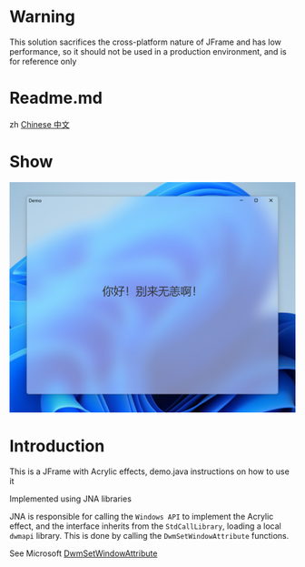 # Warning
This solution sacrifices the cross-platform nature of JFrame and has low performance, so it should not be used in a production environment, and is for reference only

# Readme.md
zh [Chinese 中文](README.md)

# Show
![](Pictures/demo.png)

# Introduction
This is a JFrame with Acrylic effects, demo.java instructions on how to use it

Implemented using JNA libraries

JNA is responsible for calling the `Windows API` to implement the Acrylic effect, and the interface inherits from the `StdCallLibrary`, loading a local `dwmapi` library. This is done by calling the `DwmSetWindowAttribute` functions.

See Microsoft [DwmSetWindowAttribute](https://learn.microsoft.com/en-us/windows/win32/api/dwmapi/nf-dwmapi-dwmsetwindowattribute)